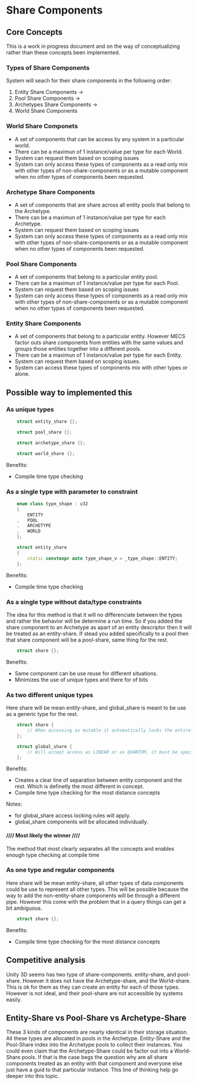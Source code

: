 # Share Components

## Core Concepts
This is a work in progress document and on the way of conceptualizing rather than these concepts been implemented.

### Types of Share Components
System will seach for their share components in the following order:
1. Entity Share Components -> 
2. Pool Share Components -> 
3. Archetypes Share Components -> 
4. World Share Components

### World Share Componets
- A set of components that can be access by any system in a particular world.
- There can be a maximun of 1 instance/value per type for each World.
- System can request them based on scoping issues
- System can only access these types of components as a read only mix with other types of non-share-components or 
as a mutable component when no other types of components been requested.

### Archetype Share Components
- A set of components that are share across all entity pools that belong to the Archetype.
- There can be a maximun of 1 instance/value per type for each Archetype.
- System can request them based on scoping issues
- System can only access these types of components as a read only mix with other types of non-share-components or 
as a mutable component when no other types of components been requested.

### Pool Share Components
- A set of components that belong to a particular entity pool.
- There can be a maximun of 1 instance/value per type for each Pool.
- System can request them based on scoping issues
- System can only access these types of components as a read only mix with other types of non-share-components or 
as a mutable component when no other types of components been requested.

### Entity Share Components
- A set of components that belong to a particular entity. However MECS factor outs share components 
from entities with the same values and groups those entities together into a different pools.
- There can be a maximun of 1 instance/value per type for each Entity.
- System can request them based on scoping issues.
- System can access these types of components mix with other types or alone.

## Possible way to implemented this

### As unique types

```c++
    struct entity_share {};

    struct pool_share {};

    struct archetype_share {};

    struct world_share {};
```
Benefits:
- Compile time type checking

### As a single type with parameter to constraint

```c++
    enum class type_shape : u32
    {
        ENTITY
    ,   POOL
    ,   ARCHETYPE
    ,   WORLD
    };

    struct entity_share 
    {
        static constexpr auto type_shape_v = _type_shape::ENTITY;
    };
```

Benefits:
- Compile time type checking

### As a single type without data/type constraints
The idea for this method is that it will no differenciate between the types and rather the behavior will be determine a run time.
So if you added the share component to an Archetype as apart of an entity descriptor then it will be treated as an entity-share.
If stead you added specifically to a pool then that share component will be a pool-share, same thing for the rest.

```c++
    struct share {};
```

Benefits:
- Same component can be use reuse for different situations.
- Minimizes the use of unique types and there for of bits

### As two different unique types
Here share will be mean entity-share, and global_share is meant to be use as a generic type for the rest.

```c++
    struct share {
        // When accessing as mutable it automatically locks the entire entity against structural changes
    };

    struct global_share {
        // Will accept access as LINEAR or as QUANTUM, it must be specified
    };
```

Benefits:
- Creates a clear line of separation between entity component and the rest. Which is definetly the most different in concept.
- Compile time type checking for the most distance concepts

Notes:
- for global_share access locking rules will apply.
- global_share components will be allocated individually.

#### //// Most likely the winner ////
The method that most clearly separates all the concepts and enables enough type checking at compile time

### As one type and regular components
Here share will be mean entity-share, all other types of data components could be use to represent all other types.
This will be possible because the way to add the non-entity-share components will be through a different pipe.
However this come with the problem that in a query things can get a bit ambiguous.

```c++
    struct share {};
```

Benefits:
- Compile time type checking for the most distance concepts

## Competitive analysis
Unity 3D seems has two type of share-components. entity-share, and pool-share. However it does not have the Archetype-share, and the World-share.
This is ok for them as they can create an entity for each of those types. However is not ideal, and their pool-share are not accessible by systems easily.


## Entity-Share vs Pool-Share vs Archetype-Share
These 3 kinds of components are nearly identical in their storage situation.
All these types are allocated in pools in the Archetype. Entity-Share and the Pool-Share index into the Archetype pools to collect their instances.
You could even claim that the Archetype-Share could be factor out into a World-Share pools. If that is the case begs the question why are all share components
treated as an entity with that component and everyone else just have a guid to that particular instance. This line of thinking help go deeper into this topic.



